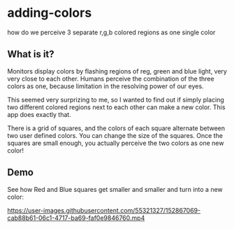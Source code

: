 # adding-colors
how do we perceive 3 separate r,g,b colored regions as one single color

## What is it?
Monitors display colors by flashing regions of reg, green and blue light, very very close to each other. Humans perceive the combination of the three colors as one, because limitation in the resolving power of our eyes.

This seemed very surprizing to me, so I wanted to find out if simply placing two different colored regions next to each other can make a new color. This app does exactly that.

There is a grid of squares, and the colors of each square alternate between two user defined colors. You can change the size of the squares. Once the squares are small enough, you actually perceive the two colors as one new color!

## Demo
See how Red and Blue squares get smaller and smaller and turn into a new color:


https://user-images.githubusercontent.com/55321327/152867069-cab88b61-06c1-4717-ba69-faf0e9846760.mp4

